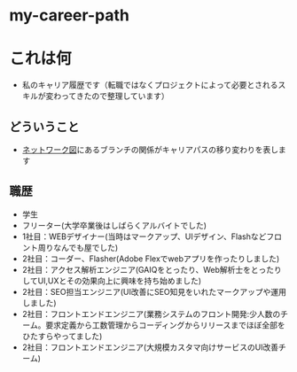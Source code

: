 # my-career-path

# これは何
- 私のキャリア履歴です（転職ではなくプロジェクトによって必要とされるスキルが変わってきたので整理しています）

## どういうこと
- [ネットワーク図](https://github.com/ryownet/my-career-path/network)にあるブランチの関係がキャリアパスの移り変わりを表します


## 職歴
- 学生
- フリーター(大学卒業後はしばらくアルバイトでした)
- 1社目：WEBデザイナー(当時はマークアップ、UIデザイン、Flashなどフロント周りなんでも屋でした)
- 2社目：コーダー、Flasher(Adobe Flexでwebアプリを作ったりしました)
- 2社目：アクセス解析エンジニア(GAIQをとったり、Web解析士をとったりしてUI,UXとその効果向上に興味を持ち始めました)
- 2社目：SEO担当エンジニア(UI改善にSEO知見をいれたマークアップや運用しました)
- 2社目：フロントエンドエンジニア(業務システムのフロント開発:少人数のチーム。要求定義から工数管理からコーディングからリリースまでほぼ全部をひたすらやってました)
- 2社目：フロントエンドエンジニア(大規模カスタマ向けサービスのUI改善チーム)

